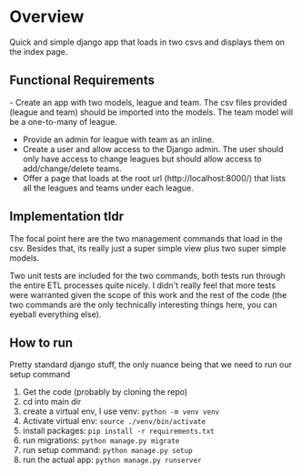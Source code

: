 <h1>Overview</h1>

Quick and simple django app that loads in two csvs and displays them on the index page.


<h2>Functional Requirements</h2>
- Create an app with two models, league and team. The csv files provided (league and team) should be imported into the models. The team model will be a one-to-many of league.

- Provide an admin for league with team as an inline.
- Create a user and allow access to the Django admin. The user should only have access to change leagues but should allow access to add/change/delete teams.
- Offer a page that loads at the root url (http://localhost:8000/) that lists all the leagues and teams under each league.

<h2>Implementation tldr</h2>

The focal point here are the two management commands that load in the csv. Besides that,
its really just a super simple view plus two super simple models.

Two unit tests are included for the two commands, both tests run through the entire
ETL processes quite nicely. I didn't really feel that more tests were warranted given
the scope of this work and the rest of the code (the two commands are the only technically
interesting things here, you can eyeball everything else).



<h2>How to run</h2>
Pretty standard django stuff, the only nuance being that we need to run our setup command

1. Get the code (probably by cloning the repo)
2. cd into main dir
3. create a virtual env, I use venv: ```python -m venv venv```
4. Activate virtual env: ```source ./venv/bin/activate```
5. install packages: ```pip install -r requirements.txt```
6. run migrations: ```python manage.py migrate```
7. run setup command: ```python manage.py setup```
8. run the actual app: ```python manage.py runserver```